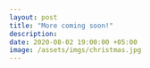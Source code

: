 ```yaml
---
layout: post
title: "More coming soon!"
description:
date: 2020-08-02 19:00:00 +05:00
image: /assets/imgs/christmas.jpg
---
```

